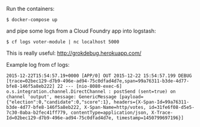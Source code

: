 Run the containers:

```
$ docker-compose up
```

and pipe some logs from a Cloud Foundry app into logstash:

```
$ cf logs voter-module | nc localhost 5000
```

This is really useful: http://grokdebug.herokuapp.com/

Example log from cf logs:

```
2015-12-22T15:54:57.19+0000 [APP/0] OUT 2015-12-22 15:54:57.199 DEBUG [trace=02bec129-d7b9-496e-ad94-75c0dfad4d7e,span=99a76311-b3de-4d77-bfe8-146f5a8eb222] 22 --- [nio-8080-exec-6] o.s.integration.channel.DirectChannel : postSend (sent=true) on channel 'output', message: GenericMessage [payload={"election":0,"candidate":0,"score":1}, headers={X-Span-Id=99a76311-b3de-4d77-bfe8-146f5a8eb222, X-Span-Name=http/votes, id=31fe6f08-d5e5-7c30-0aba-b2fec41ff779, contentType=application/json, X-Trace-Id=02bec129-d7b9-496e-ad94-75c0dfad4d7e, timestamp=1450799697196}]
```
